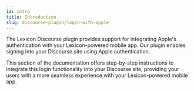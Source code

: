 ```yaml
---
id: intro
title: Introduction
slug: discourse-plugin/login-with-apple
---
```


The Lexicon Discourse plugin provides support for integrating Apple's authentication with your Lexicon-powered mobile app. Our plugin enables signing into your Discourse site using Apple authentication.

This section of the documentation offers step-by-step instructions to integrate this login functionality into your Discourse site, providing your users with a more seamless experience with your Lexicon-powered mobile app.
